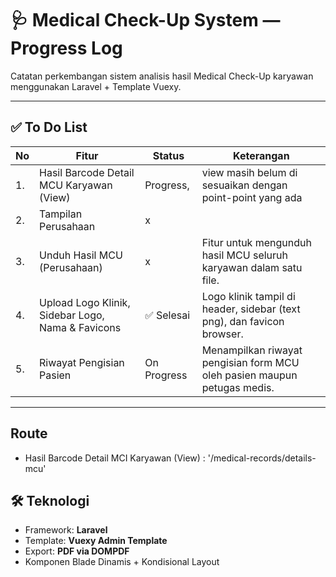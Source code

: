 # 🩺 Medical Check-Up System — Progress Log

Catatan perkembangan sistem analisis hasil Medical Check-Up karyawan menggunakan Laravel + Template Vuexy.

---

## ✅ To Do List

| No  | Fitur                                             | Status      | Keterangan                                                               |
| --- | ------------------------------------------------- | ----------- | ------------------------------------------------------------------------ |
| 1.  | Hasil Barcode Detail MCU Karyawan (View)          | Progress,   | view masih belum di sesuaikan dengan point-point yang ada                |
| 2.  | Tampilan Perusahaan                               | x           |                                                                          |
| 3.  | Unduh Hasil MCU (Perusahaan)                      | x           | Fitur untuk mengunduh hasil MCU seluruh karyawan dalam satu file.        |
| 4.  | Upload Logo Klinik, Sidebar Logo, Nama & Favicons | ✅ Selesai  | Logo klinik tampil di header, sidebar (text png), dan favicon browser.   |
| 5.  | Riwayat Pengisian Pasien                          | On Progress | Menampilkan riwayat pengisian form MCU oleh pasien maupun petugas medis. |

---

## Route

- Hasil Barcode Detail MCI Karyawan (View) : '/medical-records/details-mcu'

## 🛠️ Teknologi

- Framework: **Laravel**
- Template: **Vuexy Admin Template**
- Export: **PDF via DOMPDF**
- Komponen Blade Dinamis + Kondisional Layout

